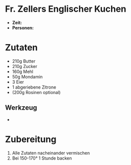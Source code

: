 # Fr. Zellers Englischer Kuchen
* **Zeit:**  
* **Personen:** 

# Zutaten
* 210g Butter
* 210g Zucker
* 160g Mehl
* 50g Mondamin
* 3 Eier
* 1 abgeriebene Zitrone
* (200g Rosinen optional) 

## Werkzeug
*

# Zubereitung
1. Alle Zutaten nacheinander vermischen
2. Bei 150-170° 1 Stunde backen
